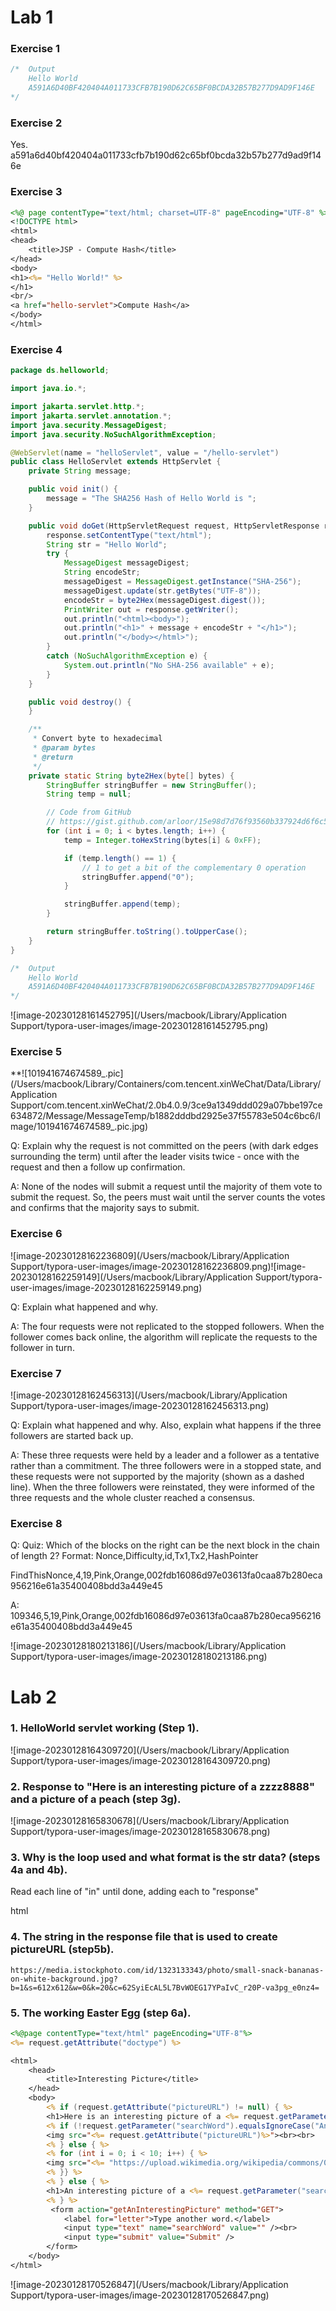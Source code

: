 # Lab 1

### Exercise 1

```java
/*  Output
    Hello World
    A591A6D40BF420404A011733CFB7B190D62C65BF0BCDA32B57B277D9AD9F146E
*/
```

### Exercise 2

Yes. a591a6d40bf420404a011733cfb7b190d62c65bf0bcda32b57b277d9ad9f146e

### Exercise 3

```jsp
<%@ page contentType="text/html; charset=UTF-8" pageEncoding="UTF-8" %>
<!DOCTYPE html>
<html>
<head>
    <title>JSP - Compute Hash</title>
</head>
<body>
<h1><%= "Hello World!" %>
</h1>
<br/>
<a href="hello-servlet">Compute Hash</a>
</body>
</html>
```

### Exercise 4

```java
package ds.helloworld;

import java.io.*;

import jakarta.servlet.http.*;
import jakarta.servlet.annotation.*;
import java.security.MessageDigest;
import java.security.NoSuchAlgorithmException;

@WebServlet(name = "helloServlet", value = "/hello-servlet")
public class HelloServlet extends HttpServlet {
    private String message;

    public void init() {
        message = "The SHA256 Hash of Hello World is ";
    }

    public void doGet(HttpServletRequest request, HttpServletResponse response) throws IOException {
        response.setContentType("text/html");
        String str = "Hello World";
        try {
            MessageDigest messageDigest;
            String encodeStr;
            messageDigest = MessageDigest.getInstance("SHA-256");
            messageDigest.update(str.getBytes("UTF-8"));
            encodeStr = byte2Hex(messageDigest.digest());
            PrintWriter out = response.getWriter();
            out.println("<html><body>");
            out.println("<h1>" + message + encodeStr + "</h1>");
            out.println("</body></html>");
        }
        catch (NoSuchAlgorithmException e) {
            System.out.println("No SHA-256 available" + e);
        }
    }

    public void destroy() {
    }

    /**
     * Convert byte to hexadecimal
     * @param bytes
     * @return
     */
    private static String byte2Hex(byte[] bytes) {
        StringBuffer stringBuffer = new StringBuffer();
        String temp = null;

        // Code from GitHub
        // https://gist.github.com/arloor/15e98d7d76f93560b337924d6f6c5b56
        for (int i = 0; i < bytes.length; i++) {
            temp = Integer.toHexString(bytes[i] & 0xFF);

            if (temp.length() == 1) {
                // 1 to get a bit of the complementary 0 operation
                stringBuffer.append("0");
            }

            stringBuffer.append(temp);
        }

        return stringBuffer.toString().toUpperCase();
    }
}

/*  Output
    Hello World
    A591A6D40BF420404A011733CFB7B190D62C65BF0BCDA32B57B277D9AD9F146E
*/

```



![image-20230128161452795](/Users/macbook/Library/Application Support/typora-user-images/image-20230128161452795.png)



### Exercise 5

**![101941674674589_.pic](/Users/macbook/Library/Containers/com.tencent.xinWeChat/Data/Library/Application Support/com.tencent.xinWeChat/2.0b4.0.9/3ce9a1349ddd029a07bbe197ce634872/Message/MessageTemp/b1882dddbd2925e37f55783e504c6bc6/Image/101941674674589_.pic.jpg)



Q: Explain why the request is not committed on the peers (with dark edges surrounding the term) until after the leader visits twice - once with the request and then a follow up confirmation.

A: None of the nodes will submit a request until the majority of them vote to submit the request.
So, the peers must wait until the server counts the votes and confirms that the majority says to submit.

### Exercise 6 

![image-20230128162236809](/Users/macbook/Library/Application Support/typora-user-images/image-20230128162236809.png)![image-20230128162259149](/Users/macbook/Library/Application Support/typora-user-images/image-20230128162259149.png)

Q: Explain what happened and why.

A: The four requests were not replicated to the stopped followers.
When the follower comes back online, the algorithm will replicate the requests to the follower in turn.

### Exercise 7

![image-20230128162456313](/Users/macbook/Library/Application Support/typora-user-images/image-20230128162456313.png)



Q: Explain what happened and why. Also, explain what happens if the three followers are started back up.

A: These three requests were held by a leader and a follower as a tentative rather than a commitment. The three followers were in a stopped state, and these requests were not supported by the majority (shown as a dashed line). When the three followers were reinstated, they were informed of the three requests and the whole cluster reached a consensus.

### Exercise 8 

Q: Quiz: Which of the blocks on the right can be the next block in the chain of length 2? Format: Nonce,Difficulty,id,Tx1,Tx2,HashPointer

FindThisNonce,4,19,Pink,Orange,002fdb16086d97e03613fa0caa87b280eca956216e61a35400408bdd3a449e45

A: 109346,5,19,Pink,Orange,002fdb16086d97e03613fa0caa87b280eca956216e61a35400408bdd3a449e45

![image-20230128180213186](/Users/macbook/Library/Application Support/typora-user-images/image-20230128180213186.png)

# Lab 2

### 1. HelloWorld servlet working (Step 1).

![image-20230128164309720](/Users/macbook/Library/Application Support/typora-user-images/image-20230128164309720.png)

### 2. Response to "Here is an interesting picture of a zzzz8888" and a picture of a peach (step 3g).

![image-20230128165830678](/Users/macbook/Library/Application Support/typora-user-images/image-20230128165830678.png)

### 3. Why is the loop used and what format is the str data? (steps 4a and 4b).

Read each line of "in" until done, adding each to "response"

html

### 4. The string in the response file that is used to create pictureURL (step5b).

	https://media.istockphoto.com/id/1323133343/photo/small-snack-bananas-on-white-background.jpg?b=1&s=612x612&w=0&k=20&c=62SyiEcAL5L7BvWOEG17YPaIvC_r20P-va3pg_e0nz4=

### 5. The working Easter Egg (step 6a).

```jsp
<%@page contentType="text/html" pageEncoding="UTF-8"%>
<%= request.getAttribute("doctype") %>

<html>
    <head>
        <title>Interesting Picture</title>
    </head>
    <body>
        <% if (request.getAttribute("pictureURL") != null) { %>
        <h1>Here is an interesting picture of a <%= request.getParameter("searchWord")%></h1><br>
        <% if (!request.getParameter("searchWord").equalsIgnoreCase("Andy")) {%>
        <img src="<%= request.getAttribute("pictureURL")%>"><br><br>
        <% } else { %>
        <% for (int i = 0; i < 10; i++) { %>
        <img src="<%= "https://upload.wikimedia.org/wikipedia/commons/0/09/Andrew_Carnegie%2C_by_Theodore_Marceau.jpg"%>", width=100><br><br>
        <% }} %>
        <% } else { %>
        <h1>An interesting picture of a <%= request.getParameter("searchWord")%> could not be found</h1><br>
        <% } %>
         <form action="getAnInterestingPicture" method="GET">
            <label for="letter">Type another word.</label>
            <input type="text" name="searchWord" value="" /><br>
            <input type="submit" value="Submit" />
        </form>
    </body>
</html>
```

![image-20230128170526847](/Users/macbook/Library/Application Support/typora-user-images/image-20230128170526847.png)